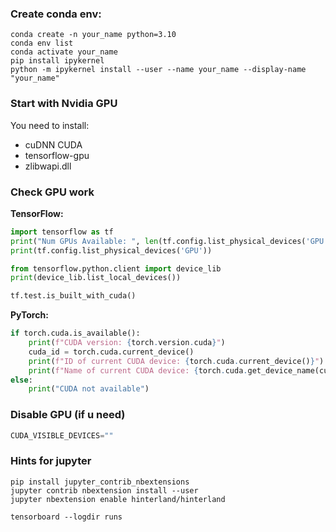 ### Create conda env:
```
conda create -n your_name python=3.10
conda env list
conda activate your_name
pip install ipykernel
python -m ipykernel install --user --name your_name --display-name "your_name"
```

### Start with Nvidia GPU
You need to install:
+ cuDNN CUDA
+ tensorflow-gpu
+ zlibwapi.dll

### Check GPU work
**TensorFlow:**
```Python
import tensorflow as tf
print("Num GPUs Available: ", len(tf.config.list_physical_devices('GPU')))
print(tf.config.list_physical_devices('GPU'))
```

```Python
from tensorflow.python.client import device_lib
print(device_lib.list_local_devices())
```

```Python
tf.test.is_built_with_cuda()
```

**PyTorch:**
```Python
if torch.cuda.is_available():
    print(f"CUDA version: {torch.version.cuda}")
    cuda_id = torch.cuda.current_device()
    print(f"ID of current CUDA device: {torch.cuda.current_device()}")
    print(f"Name of current CUDA device: {torch.cuda.get_device_name(cuda_id)}")
else: 
    print("CUDA not available")
```


### Disable GPU (if u need)

```Python
CUDA_VISIBLE_DEVICES=""
```

### Hints for jupyter

```
pip install jupyter_contrib_nbextensions
jupyter contrib nbextension install --user
jupyter nbextension enable hinterland/hinterland
```

```
tensorboard --logdir runs
```
